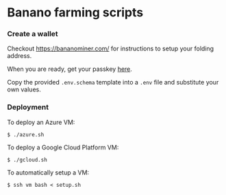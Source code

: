 # Banano farming scripts

### Create a wallet

Checkout https://bananominer.com/ for instructions to setup your folding address.

When you are ready, get your passkey [here](https://apps.foldingathome.org/getpasskey).

Copy the provided `.env.schema` template into a `.env` file and substitute your own values.

### Deployment

To deploy an Azure VM:

```shell
$ ./azure.sh
```

To deploy a Google Cloud Platform VM:

```shell
$ ./gcloud.sh
```

To automatically setup a VM:

```shell
$ ssh vm bash < setup.sh
```
